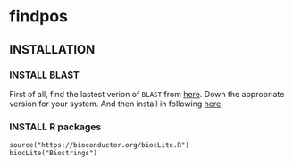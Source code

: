 # findpos



## INSTALLATION

### INSTALL BLAST

First of all, find the lastest verion of `BLAST` from [here](ftp://ftp.ncbi.nlm.nih.gov/blast/executables/blast+/LATEST/). Down the appropriate version for your system. And then install in following [here](http://www.ncbi.nlm.nih.gov/books/NBK279671/).

### INSTALL R packages
```
source("https://bioconductor.org/biocLite.R")
biocLite("Biostrings")
```



